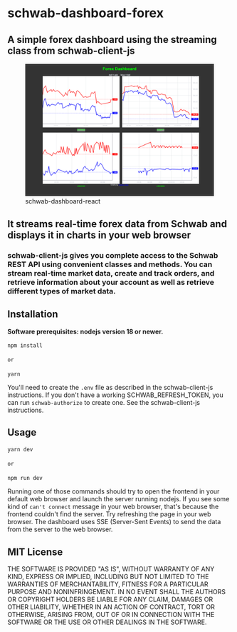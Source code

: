 # schwab-dashboard-forex

## A simple forex dashboard using the streaming class from schwab-client-js

<figure>
     <img src="forexdashboard.png" alt="Description" width="800">
     <figcaption>schwab-dashboard-react</figcaption>
</figure>

## It streams real-time forex data from Schwab and displays it in charts in your web browser

### **schwab-client-js** gives you complete access to the Schwab REST API using convenient classes and methods. You can stream real-time market data, create and track orders, and retrieve information about your account as well as retrieve different types of market data.

## Installation

**Software prerequisites: nodejs version 18 or newer.**

```
npm install

or

yarn
```

You'll need to create the `.env` file as described in the schwab-client-js instructions.
If you don't have a working SCHWAB_REFRESH_TOKEN, you can run `schwab-authorize` to create one.
See the schwab-client-js instructions.

## Usage

```
yarn dev

or

npm run dev
```

Running one of those commands should try to open the frontend in your default web browser and launch the
server running nodejs. If you see some kind of `can't connect` message in your web browser,
that's because the frontend couldn't find the server. Try refreshing the page in your web
browser. The dashboard uses SSE (Server-Sent Events) to send the
data from the server to the web browser.

## MIT License

THE SOFTWARE IS PROVIDED "AS IS", WITHOUT WARRANTY OF ANY KIND, EXPRESS OR
IMPLIED, INCLUDING BUT NOT LIMITED TO THE WARRANTIES OF MERCHANTABILITY,
FITNESS FOR A PARTICULAR PURPOSE AND NONINFRINGEMENT. IN NO EVENT SHALL THE
AUTHORS OR COPYRIGHT HOLDERS BE LIABLE FOR ANY CLAIM, DAMAGES OR OTHER
LIABILITY, WHETHER IN AN ACTION OF CONTRACT, TORT OR OTHERWISE, ARISING FROM,
OUT OF OR IN CONNECTION WITH THE SOFTWARE OR THE USE OR OTHER DEALINGS IN THE
SOFTWARE.
